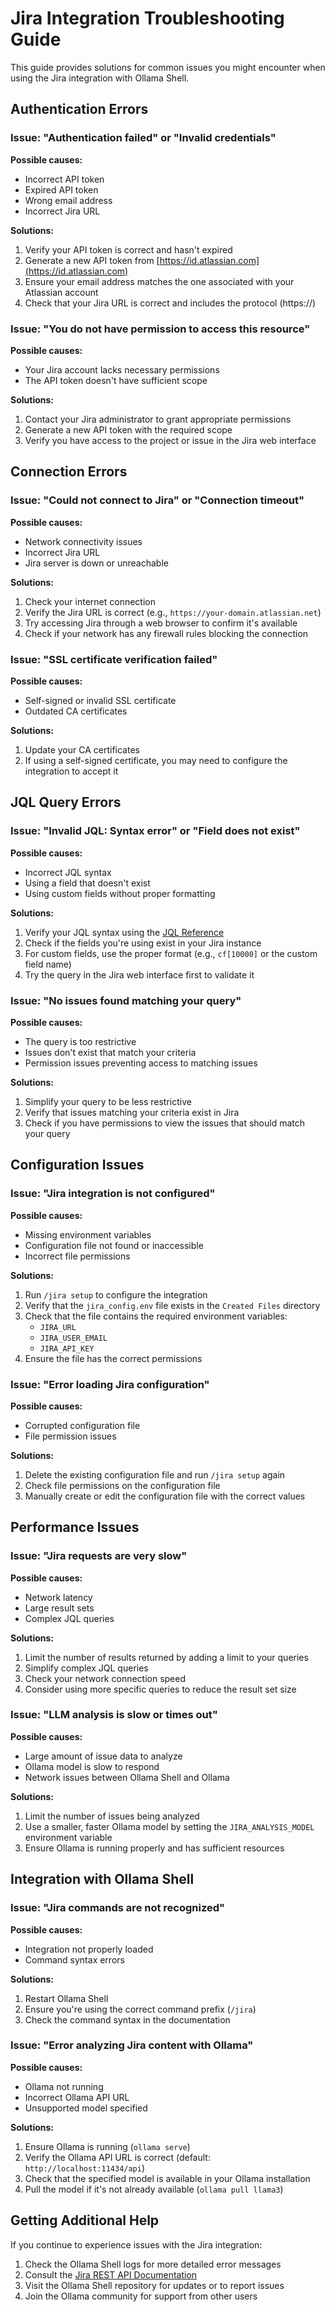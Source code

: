 # Jira Integration Troubleshooting Guide

This guide provides solutions for common issues you might encounter when using the Jira integration with Ollama Shell.

## Authentication Errors

### Issue: "Authentication failed" or "Invalid credentials"

**Possible causes:**
- Incorrect API token
- Expired API token
- Wrong email address
- Incorrect Jira URL

**Solutions:**
1. Verify your API token is correct and hasn't expired
2. Generate a new API token from [https://id.atlassian.com](https://id.atlassian.com)
3. Ensure your email address matches the one associated with your Atlassian account
4. Check that your Jira URL is correct and includes the protocol (https://)

### Issue: "You do not have permission to access this resource"

**Possible causes:**
- Your Jira account lacks necessary permissions
- The API token doesn't have sufficient scope

**Solutions:**
1. Contact your Jira administrator to grant appropriate permissions
2. Generate a new API token with the required scope
3. Verify you have access to the project or issue in the Jira web interface

## Connection Errors

### Issue: "Could not connect to Jira" or "Connection timeout"

**Possible causes:**
- Network connectivity issues
- Incorrect Jira URL
- Jira server is down or unreachable

**Solutions:**
1. Check your internet connection
2. Verify the Jira URL is correct (e.g., `https://your-domain.atlassian.net`)
3. Try accessing Jira through a web browser to confirm it's available
4. Check if your network has any firewall rules blocking the connection

### Issue: "SSL certificate verification failed"

**Possible causes:**
- Self-signed or invalid SSL certificate
- Outdated CA certificates

**Solutions:**
1. Update your CA certificates
2. If using a self-signed certificate, you may need to configure the integration to accept it

## JQL Query Errors

### Issue: "Invalid JQL: Syntax error" or "Field does not exist"

**Possible causes:**
- Incorrect JQL syntax
- Using a field that doesn't exist
- Using custom fields without proper formatting

**Solutions:**
1. Verify your JQL syntax using the [JQL Reference](https://support.atlassian.com/jira-software-cloud/docs/advanced-search-reference-jql-fields/)
2. Check if the fields you're using exist in your Jira instance
3. For custom fields, use the proper format (e.g., `cf[10000]` or the custom field name)
4. Try the query in the Jira web interface first to validate it

### Issue: "No issues found matching your query"

**Possible causes:**
- The query is too restrictive
- Issues don't exist that match your criteria
- Permission issues preventing access to matching issues

**Solutions:**
1. Simplify your query to be less restrictive
2. Verify that issues matching your criteria exist in Jira
3. Check if you have permissions to view the issues that should match your query

## Configuration Issues

### Issue: "Jira integration is not configured"

**Possible causes:**
- Missing environment variables
- Configuration file not found or inaccessible
- Incorrect file permissions

**Solutions:**
1. Run `/jira setup` to configure the integration
2. Verify that the `jira_config.env` file exists in the `Created Files` directory
3. Check that the file contains the required environment variables:
   - `JIRA_URL`
   - `JIRA_USER_EMAIL`
   - `JIRA_API_KEY`
4. Ensure the file has the correct permissions

### Issue: "Error loading Jira configuration"

**Possible causes:**
- Corrupted configuration file
- File permission issues

**Solutions:**
1. Delete the existing configuration file and run `/jira setup` again
2. Check file permissions on the configuration file
3. Manually create or edit the configuration file with the correct values

## Performance Issues

### Issue: "Jira requests are very slow"

**Possible causes:**
- Network latency
- Large result sets
- Complex JQL queries

**Solutions:**
1. Limit the number of results returned by adding a limit to your queries
2. Simplify complex JQL queries
3. Check your network connection speed
4. Consider using more specific queries to reduce the result set size

### Issue: "LLM analysis is slow or times out"

**Possible causes:**
- Large amount of issue data to analyze
- Ollama model is slow to respond
- Network issues between Ollama Shell and Ollama

**Solutions:**
1. Limit the number of issues being analyzed
2. Use a smaller, faster Ollama model by setting the `JIRA_ANALYSIS_MODEL` environment variable
3. Ensure Ollama is running properly and has sufficient resources

## Integration with Ollama Shell

### Issue: "Jira commands are not recognized"

**Possible causes:**
- Integration not properly loaded
- Command syntax errors

**Solutions:**
1. Restart Ollama Shell
2. Ensure you're using the correct command prefix (`/jira`)
3. Check the command syntax in the documentation

### Issue: "Error analyzing Jira content with Ollama"

**Possible causes:**
- Ollama not running
- Incorrect Ollama API URL
- Unsupported model specified

**Solutions:**
1. Ensure Ollama is running (`ollama serve`)
2. Verify the Ollama API URL is correct (default: `http://localhost:11434/api`)
3. Check that the specified model is available in your Ollama installation
4. Pull the model if it's not already available (`ollama pull llama3`)

## Getting Additional Help

If you continue to experience issues with the Jira integration:

1. Check the Ollama Shell logs for more detailed error messages
2. Consult the [Jira REST API Documentation](https://developer.atlassian.com/cloud/jira/platform/rest/v3/intro/)
3. Visit the Ollama Shell repository for updates or to report issues
4. Join the Ollama community for support from other users
